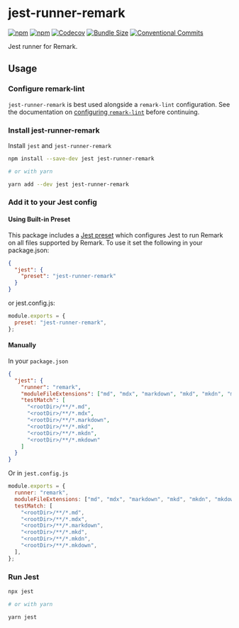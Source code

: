 # jest-runner-remark

[![npm](https://img.shields.io/npm/v/jest-runner-remark)](https://www.npmjs.com/package/jest-runner-remark)
[![npm](https://img.shields.io/npm/dw/jest-runner-remark)](https://www.npmjs.com/package/jest-runner-remark)
[![Codecov](https://img.shields.io/codecov/c/github/keplersj/jest-runner-remark)](https://app.codecov.io/gh/keplersj/jest-runner-remark)
[![Bundle Size](https://img.shields.io/bundlephobia/min/jest-runner-remark)](https://bundlephobia.com/package/jest-runner-remark)
[![Conventional Commits](https://img.shields.io/badge/Conventional%20Commits-1.0.0-yellow.svg)](https://www.conventionalcommits.org/)

Jest runner for Remark.

## Usage

### Configure remark-lint

`jest-runner-remark` is best used alongside a `remark-lint` configuration. See the documentation on [configuring `remark-lint`](https://github.com/remarkjs/remark-lint#configuring-remark-lint) before continuing.

### Install jest-runner-remark

Install `jest` and `jest-runner-remark`

```bash
npm install --save-dev jest jest-runner-remark

# or with yarn

yarn add --dev jest jest-runner-remark
```

### Add it to your Jest config

#### Using Built-in Preset

This package includes a [Jest preset](https://jestjs.io/docs/en/configuration#preset-string) which configures Jest to run Remark on all files supported by Remark. To use it set the following in your package.json:

```json
{
  "jest": {
    "preset": "jest-runner-remark"
  }
}
```

or jest.config.js:

```js
module.exports = {
  preset: "jest-runner-remark",
};
```

#### Manually

In your `package.json`

```json
{
  "jest": {
    "runner": "remark",
    "moduleFileExtensions": ["md", "mdx", "markdown", "mkd", "mkdn", "mkdown"],
    "testMatch": [
      "<rootDir>/**/*.md",
      "<rootDir>/**/*.mdx",
      "<rootDir>/**/*.markdown",
      "<rootDir>/**/*.mkd",
      "<rootDir>/**/*.mkdn",
      "<rootDir>/**/*.mkdown"
    ]
  }
}
```

Or in `jest.config.js`

```js
module.exports = {
  runner: "remark",
  moduleFileExtensions: ["md", "mdx", "markdown", "mkd", "mkdn", "mkdown"],
  testMatch: [
    "<rootDir>/**/*.md",
    "<rootDir>/**/*.mdx",
    "<rootDir>/**/*.markdown",
    "<rootDir>/**/*.mkd",
    "<rootDir>/**/*.mkdn",
    "<rootDir>/**/*.mkdown",
  ],
};
```

### Run Jest

```bash
npx jest

# or with yarn

yarn jest
```

